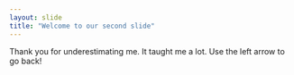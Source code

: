 ```yaml
---
layout: slide
title: "Welcome to our second slide"
---
```

Thank you for underestimating me. It taught me a lot. 
Use the left arrow to go back!
